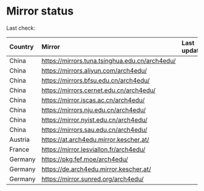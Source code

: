 <script src="./time.js"></script>
# Mirror status
Last check: <script type="text/javascript">localize(1727937063.337464);</script>

|Country|Mirror|Last update|
|:------|:-----|:----------|
|China|https://mirrors.tuna.tsinghua.edu.cn/arch4edu/|<script type="text/javascript">localize(1727894484);</script>|
|China|https://mirrors.aliyun.com/arch4edu/|<script type="text/javascript">localize(1727894484);</script>|
|China|https://mirrors.bfsu.edu.cn/arch4edu/|<script type="text/javascript">localize(1727894484);</script>|
|China|https://mirrors.cernet.edu.cn/arch4edu/|<script type="text/javascript">localize(1727894484);</script>|
|China|https://mirror.iscas.ac.cn/arch4edu/|<script type="text/javascript">localize(1727894484);</script>|
|China|https://mirrors.nju.edu.cn/arch4edu/|<script type="text/javascript">localize(1727894484);</script>|
|China|https://mirror.nyist.edu.cn/arch4edu/|<script type="text/javascript">localize(1727894484);</script>|
|China|https://mirrors.sau.edu.cn/arch4edu/|<script type="text/javascript">localize(1727894484);</script>|
|Austria|https://at.arch4edu.mirror.kescher.at/|<script type="text/javascript">localize(1727894484);</script>|
|France|https://mirror.lesviallon.fr/arch4edu/|<script type="text/javascript">localize(1727894484);</script>|
|Germany|https://pkg.fef.moe/arch4edu/|<script type="text/javascript">localize(1727894484);</script>|
|Germany|https://de.arch4edu.mirror.kescher.at/|<script type="text/javascript">localize(1727894484);</script>|
|Germany|https://mirror.sunred.org/arch4edu/|<script type="text/javascript">localize(1727894484);</script>|

<script src="./tablefilter/tablefilter.js"></script>
<script src="./table.js"></script>